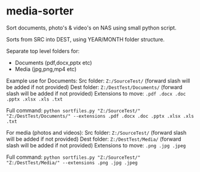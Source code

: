 # media-sorter
Sort documents, photo's & video's on NAS using small python script.

Sorts from SRC into DEST, using YEAR/MONTH folder structure.

Separate top level folders for:
-  Documents (pdf,docx,pptx etc)
-  Media (jpg,png,mp4 etc)



Example use for Documents:
Src folder: `Z:/SourceTest/` (forward slash will be added if not provided)
Dest folder: `Z:/DestTest/Documents/` (forward slash will be added if not provided)
Extensions to move: `.pdf .docx .doc .pptx .xlsx .xls .txt`

Full command:
`python sortfiles.py "Z:/SourceTest/" "Z:/DestTest/Documents/" --extensions .pdf .docx .doc .pptx .xlsx .xls .txt`


For media (photos and videos):
Src folder: `Z:/SourceTest/` (forward slash will be added if not provided)
Dest folder: `Z:/DestTest/Media/` (forward slash will be added if not provided)
Extensions to move: `.png .jpg .jpeg`

Full command:
`python sortfiles.py "Z:/SourceTest/" "Z:/DestTest/Media/" --extensions .png .jpg .jpeg`
